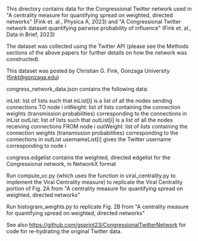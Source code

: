 This directory contains data for the Congressional Twitter network used in 
"A centrality measure for quantifying spread on weighted, directed networks" (Fink et. al., Physica A, 2023)
and
"A Congressional Twitter network dataset quantifying pairwise probability of influence" (Fink et. al., Data in Brief, 2023)

The dataset was collected using the Twitter API (please see the Methods sections of the above papers
for further details on how the network was constructed).

This dataset was posted by Christian G. Fink, Gonzaga University (finkt@gonzaga.edu)

congress_network_data.json contains the following data:

inList: list of lists such that inList[i] is a list of all the nodes sending connections TO node i
inWeight: list of lists containing the connection weights (transmission probabilities) corresponding to the connections in inList
outList: list of lists such that outList[i] is a list of all the nodes receiving connections FROM node i
outWeight: list of lists containing the connection weights (transmission probabilities) corresponding to the connections in outList
usernameList[i] gives the Twitter username corresponding to node i

congress.edgelist contains the weighted, directed edgelist for the Congressional network, in NetworkX format

Run compute_vc.py (which uses the function in viral_centrality.py to implement the Viral Centrality measure) 
to replicate the Viral Centrality portion of Fig. 2A from "A centrality measure for quantifying spread on weighted, directed networks"

Run histogram_weights.py to replicate Fig. 2B from "A centrality measure for quantifying spread on weighted, directed networks"

See also https://github.com/gsprint23/CongressionalTwitterNetwork for code for re-hydrating the original Twitter data.

